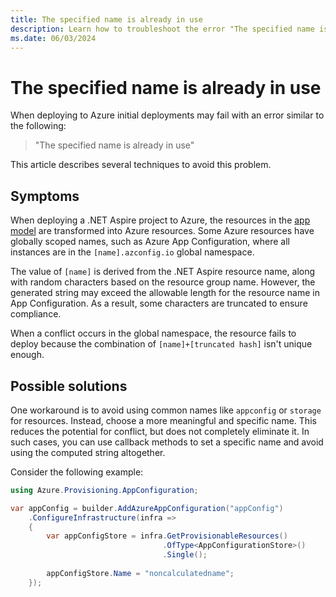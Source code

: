 ```yaml
---
title: The specified name is already in use
description: Learn how to troubleshoot the error "The specified name is already in use" when deploying to Azure.
ms.date: 06/03/2024
---
```


# The specified name is already in use

When deploying to Azure initial deployments may fail with an error similar to the following:

> "The specified name is already in use"

This article describes several techniques to avoid this problem.

## Symptoms

When deploying a .NET Aspire project to Azure, the resources in the [app model](../fundamentals/app-host-overview.md#define-the-app-model) are transformed into Azure resources. Some Azure resources have globally scoped names, such as Azure App Configuration, where all instances are in the `[name].azconfig.io` global namespace.

The value of `[name]` is derived from the .NET Aspire resource name, along with random characters based on the resource group name. However, the generated string may exceed the allowable length for the resource name in App Configuration. As a result, some characters are truncated to ensure compliance.

When a conflict occurs in the global namespace, the resource fails to deploy because the combination of `[name]+[truncated hash]` isn't unique enough.

## Possible solutions

One workaround is to avoid using common names like `appconfig` or `storage` for resources. Instead, choose a more meaningful and specific name. This reduces the potential for conflict, but does not completely eliminate it. In such cases, you can use callback methods to set a specific name and avoid using the computed string altogether.

Consider the following example:

```csharp
using Azure.Provisioning.AppConfiguration;

var appConfig = builder.AddAzureAppConfiguration("appConfig")
    .ConfigureInfrastructure(infra =>
    {
        var appConfigStore = infra.GetProvisionableResources()
                                  .OfType<AppConfigurationStore>()
                                  .Single();
        
        appConfigStore.Name = "noncalculatedname";
    });
```

